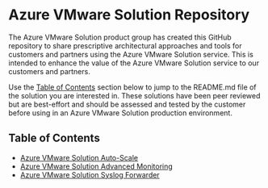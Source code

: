 # Azure VMware Solution Repository

The Azure VMware Solution product group has created this GitHub repository to share prescriptive architectural approaches and tools for customers and partners using the Azure VMware Solution service. This is intended to enhance the value of the Azure VMware Solution service to our customers and partners.

Use the [Table of Contents](#table-of-contents) section below to jump to the README.md file of the solution you are interested in. These solutions have been peer reviewed but are best-effort and should be assessed and tested by the customer before using in an Azure VMware Solution production environment.

## Table of Contents

* [Azure VMware Solution Auto-Scale](https://github.com/Azure/azure-vmware-solution/blob/main/avs-autoscale/)
* [Azure VMware Solution Advanced Monitoring](https://github.com/Azure/azure-vmware-solution/blob/main/advanced-monitoring/)
* [Azure VMware Solution Syslog Forwarder](https://github.com/Azure/azure-vmware-solution/tree/main/syslog-forwarder)
